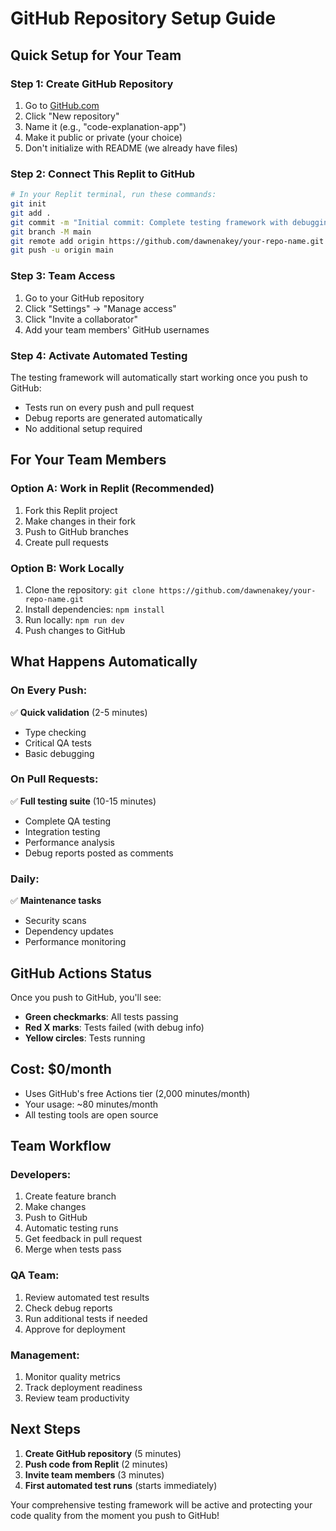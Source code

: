 # GitHub Repository Setup Guide

## Quick Setup for Your Team

### Step 1: Create GitHub Repository
1. Go to [GitHub.com](https://github.com/dawnenakey)
2. Click "New repository"
3. Name it (e.g., "code-explanation-app")
4. Make it public or private (your choice)
5. Don't initialize with README (we already have files)

### Step 2: Connect This Replit to GitHub
```bash
# In your Replit terminal, run these commands:
git init
git add .
git commit -m "Initial commit: Complete testing framework with debugging"
git branch -M main
git remote add origin https://github.com/dawnenakey/your-repo-name.git
git push -u origin main
```

### Step 3: Team Access
1. Go to your GitHub repository
2. Click "Settings" → "Manage access"
3. Click "Invite a collaborator"
4. Add your team members' GitHub usernames

### Step 4: Activate Automated Testing
The testing framework will automatically start working once you push to GitHub:
- Tests run on every push and pull request
- Debug reports are generated automatically
- No additional setup required

## For Your Team Members

### Option A: Work in Replit (Recommended)
1. Fork this Replit project
2. Make changes in their fork
3. Push to GitHub branches
4. Create pull requests

### Option B: Work Locally
1. Clone the repository: `git clone https://github.com/dawnenakey/your-repo-name.git`
2. Install dependencies: `npm install`
3. Run locally: `npm run dev`
4. Push changes to GitHub

## What Happens Automatically

### On Every Push:
✅ **Quick validation** (2-5 minutes)
- Type checking
- Critical QA tests
- Basic debugging

### On Pull Requests:
✅ **Full testing suite** (10-15 minutes)
- Complete QA testing
- Integration testing
- Performance analysis
- Debug reports posted as comments

### Daily:
✅ **Maintenance tasks**
- Security scans
- Dependency updates
- Performance monitoring

## GitHub Actions Status

Once you push to GitHub, you'll see:
- **Green checkmarks**: All tests passing
- **Red X marks**: Tests failed (with debug info)
- **Yellow circles**: Tests running

## Cost: $0/month
- Uses GitHub's free Actions tier (2,000 minutes/month)
- Your usage: ~80 minutes/month
- All testing tools are open source

## Team Workflow

### Developers:
1. Create feature branch
2. Make changes
3. Push to GitHub
4. Automatic testing runs
5. Get feedback in pull request
6. Merge when tests pass

### QA Team:
1. Review automated test results
2. Check debug reports
3. Run additional tests if needed
4. Approve for deployment

### Management:
1. Monitor quality metrics
2. Track deployment readiness
3. Review team productivity

## Next Steps

1. **Create GitHub repository** (5 minutes)
2. **Push code from Replit** (2 minutes)
3. **Invite team members** (3 minutes)
4. **First automated test runs** (starts immediately)

Your comprehensive testing framework will be active and protecting your code quality from the moment you push to GitHub!
